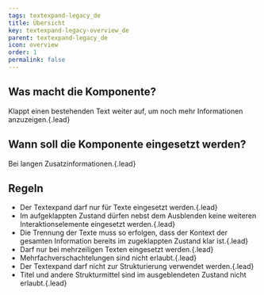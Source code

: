 ```yaml
---
tags: textexpand-legacy_de
title: Übersicht
key: textexpand-legacy-overview_de
parent: textexpand-legacy_de
icon: overview
order: 1
permalink: false  
---
```


## Was macht die Komponente?
Klappt einen bestehenden Text weiter auf, um noch mehr Informationen anzuzeigen.{.lead}

## Wann soll die Komponente eingesetzt werden? 
Bei langen Zusatzinformationen.{.lead}

## Regeln 
* Der Textexpand darf nur für Texte eingesetzt werden.{.lead}
* Im aufgeklappten Zustand dürfen nebst dem Ausblenden keine weiteren Interaktionselemente eingesetzt werden.{.lead}
* Die Trennung der Texte muss so erfolgen, dass der Kontext der gesamten Information bereits im zugeklappten Zustand klar ist.{.lead}
* Darf nur bei mehrzeiligen Texten eingesetzt werden.{.lead}
* Mehrfachverschachtelungen sind nicht erlaubt.{.lead}
* Der Textexpand darf nicht zur Strukturierung verwendet werden.{.lead}
* Titel und andere Strukturmittel sind im ausgeblendeten Zustand nicht erlaubt.{.lead}